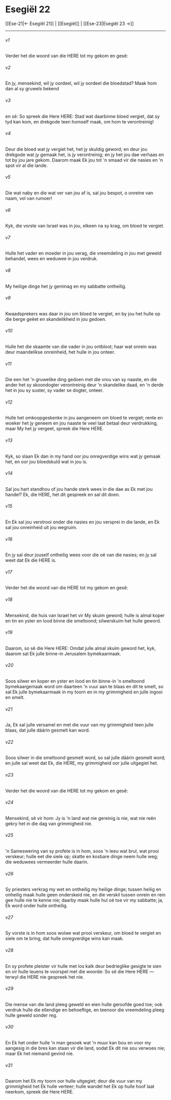 # Esegiël 22

[[Ese-21|← Esegiël 21]] | [[Esegiël]] | [[Ese-23|Esegiël 23 →]]
***

###### v1
Verder het die woord van die HERE tot my gekom en gesê: 
###### v2
En jy, mensekind, wil jy oordeel, wil jy oordeel die bloedstad? Maak hom dan al sy gruwels bekend 
###### v3
en sê: So spreek die Here HERE: Stad wat daarbinne bloed vergiet, dat sy tyd kan kom, en drekgode teen homself maak, om hom te verontreinig! 
###### v4
Deur die bloed wat jy vergiet het, het jy skuldig geword; en deur jou drekgode wat jy gemaak het, is jy verontreinig; en jy het jou dae verhaas en tot by jou jare gekom. Daarom maak Ek jou tot 'n smaad vir die nasies en 'n spot vir al die lande. 
###### v5
Die wat naby en die wat ver van jou af is, sal jou bespot, o onreine van naam, vol van rumoer! 
###### v6
Kyk, die vorste van Israel was in jou, elkeen na sy krag, om bloed te vergiet. 
###### v7
Hulle het vader en moeder in jou verag, die vreemdeling in jou met geweld behandel, wees en weduwee in jou verdruk. 
###### v8
My heilige dinge het jy geminag en my sabbatte ontheilig. 
###### v9
Kwaadsprekers was daar in jou om bloed te vergiet, en by jou het hulle op die berge geëet en skandelikheid in jou gedoen. 
###### v10
Hulle het die skaamte van die vader in jou ontbloot; haar wat onrein was deur maandelikse onreinheid, het hulle in jou onteer. 
###### v11
Die een het 'n gruwelike ding gedoen met die vrou van sy naaste, en die ander het sy skoondogter verontreinig deur 'n skandelike daad, en 'n derde het in jou sy suster, sy vader se dogter, onteer. 
###### v12
Hulle het omkoopgeskenke in jou aangeneem om bloed te vergiet; rente en woeker het jy geneem en jou naaste te veel laat betaal deur verdrukking, maar My het jy vergeet, spreek die Here HERE. 
###### v13
Kyk, so slaan Ek dan in my hand oor jou onregverdige wins wat jy gemaak het, en oor jou bloedskuld wat in jou is. 
###### v14
Sal jou hart standhou of jou hande sterk wees in die dae as Ek met jou handel? Ek, die HERE, het dit gespreek en sal dit doen. 
###### v15
En Ek sal jou verstrooi onder die nasies en jou versprei in die lande, en Ek sal jou onreinheid uit jou wegruim. 
###### v16
En jy sal deur jouself ontheilig wees voor die oë van die nasies; en jy sal weet dat Ek die HERE is. 
###### v17
Verder het die woord van die HERE tot my gekom en gesê: 
###### v18
Mensekind, die huis van Israel het vir My skuim geword; hulle is almal koper en tin en yster en lood binne die smeltoond; silwerskuim het hulle geword. 
###### v19
Daarom, so sê die Here HERE: Omdat julle almal skuim geword het, kyk, daarom sal Ek julle binne-in Jerusalem bymekaarmaak. 
###### v20
Soos silwer en koper en yster en lood en tin binne-in 'n smeltoond bymekaargemaak word om daarteen 'n vuur aan te blaas en dit te smelt, so sal Ek julle bymekaarmaak in my toorn en in my grimmigheid en julle ingooi en smelt. 
###### v21
Ja, Ek sal julle versamel en met die vuur van my grimmigheid teen julle blaas, dat julle dáárin gesmelt kan word. 
###### v22
Soos silwer in die smeltoond gesmelt word, so sal julle dáárin gesmelt word; en julle sal weet dat Ek, die HERE, my grimmigheid oor julle uitgegiet het. 
###### v23
Verder het die woord van die HERE tot my gekom en gesê: 
###### v24
Mensekind, sê vir hom: Jy is 'n land wat nie gereinig is nie, wat nie reën gekry het in die dag van grimmigheid nie. 
###### v25
'n Sameswering van sy profete is in hom, soos 'n leeu wat brul, wat prooi verskeur; hulle eet die siele op; skatte en kosbare dinge neem hulle weg; die weduwees vermeerder hulle daarin. 
###### v26
Sy priesters verkrag my wet en ontheilig my heilige dinge; tussen heilig en onheilig maak hulle geen onderskeid nie, en die verskil tussen onrein en rein gee hulle nie te kenne nie; daarby maak hulle hul oë toe vir my sabbatte; ja, Ek word onder hulle ontheilig. 
###### v27
Sy vorste is in hom soos wolwe wat prooi verskeur, om bloed te vergiet en siele om te bring, dat hulle onregverdige wins kan maak. 
###### v28
En sy profete pleister vir hulle met los kalk deur bedrieglike gesigte te sien en vir hulle leuens te voorspel met die woorde: So sê die Here HERE — terwyl die HERE nie gespreek het nie. 
###### v29
Die mense van die land pleeg geweld en eien hulle geroofde goed toe; ook verdruk hulle die ellendige en behoeftige, en teenoor die vreemdeling pleeg hulle geweld sonder reg. 
###### v30
En Ek het onder hulle 'n man gesoek wat 'n muur kan bou en voor my aangesig in die bres kan staan vir die land, sodat Ek dit nie sou verwoes nie; maar Ek het niemand gevind nie. 
###### v31
Daarom het Ek my toorn oor hulle uitgegiet; deur die vuur van my grimmigheid het Ek hulle verteer; hulle wandel het Ek op hulle hoof laat neerkom, spreek die Here HERE. 
